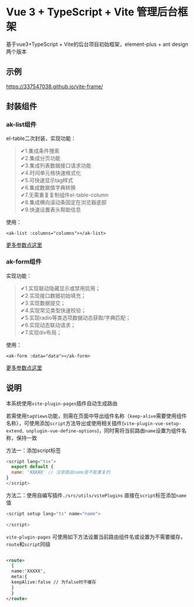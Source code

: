 # Vue 3 + TypeScript + Vite 管理后台框架

基于vue3+TypeScript + Vite的后台项目初始框架，element-plus + ant design两个版本

## 示例

https://337547038.github.io/vite-frame/

## 封装组件

### ak-list组件

el-table二次封装，实现功能：

> ✔1.集成条件搜索<br />
>✔2.集成分页功能<br />
>✔3.集成列表数据接口请求功能<br />
>✔4.时间单元格快速格式化<br />
>✔5.可快速显示tag样式<br />
>✔6.集成数据值字典转换<br />
>✔7.无需重复复制组件el-table-column<br />
>✔8.集成横向滚动条固定在浏览器底部<br />
>✔9.快速设置表头帮助信息<br />

使用：
```vue
<ak-list :columns="columns"></ak-list>
```

[更多参数点这里](src/components/table/README.md)

### ak-form组件
实现功能：
>✔1.实现联动隐藏显示或禁用启用；<br />
>✔2.实现接口数据初始填充；<br />
>✔3.实现数据提交；<br />
>✔4.实现常见类型快速校验；<br />
>✔5.实现radio等类选项数据动态获取/字典匹配；<br />
>✔6.实现动态联动请求；<br />
>✔7.实现div布局；<br />
 
 使用：
```vue
<ak-form :data="data"></ak-form>
```

[更多参数点这里](src/components/form/README.md)

## 说明

本系统使用`vite-plugin-pages`插件自动生成路由

若需使用`tagViews`功能，则需在页面中导出组件名称（`keep-alive`需要使用组件名称），可使用添加`script`方法导出或使用相关插件(`vite-plugin-vue-setup-extend、unplugin-vue-define-options`)，同时需将当前路由`name`设置为组件名称，保持一致

方法一：添加script标签
```javascript
<script lang="tsx">
  export default {
  name: 'XXXXX' // 注意路由name是不能重复的
}
</script>
```
方法二：使用自编写插件`./src/utils/vitePlugins` 直接在`script`标签添加`name`值
```javascript
<script setup lang="ts" name="name">
  
</script>
```

`vite-plugin-pages` 可使用如下方法设置当前路由组件名或设置为不需要缓存，`route`和`script`同级

```html

<route>
  {
  name:'XXXXX',
  meta:{
  keepAlive:false // 为false时不缓存
  }
  }
</route>
```
